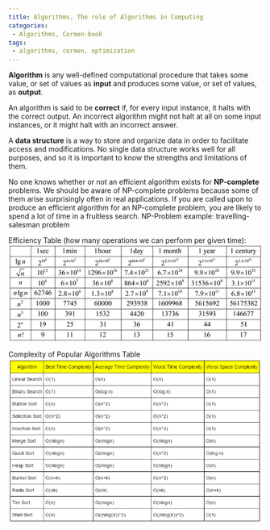 ```yaml
---
title: Algorithms, The role of Algorithms in Computing
categories:
 - Algorithms, Cormen-book
tags:
 - algorithms, cormen, optimization
---
```


**Algorithm** is any well-defined computational procedure that takes some value, or set of values as **input** and produces some value, or set of values, as **output**.

An algorithm is said to be **correct** if, for every input instance, it halts with the correct output. An incorrect algorithm might not halt at all on some input instances, or it might halt with an incorrect answer.

A **data structure** is a way to store and organize data in order to facilitate access and modifications. No single data structure works well for all purposes, and so it is important to know the strengths and limitations of them.

No one knows whether or not an efficient algorithm exists for **NP-complete** problems. We should be aware of NP-complete problems because some of them arise surprisingly often in real applications. If you are called upon to produce an efficient algorithm for an NP-complete problem, you are likely to spend a lot of time in a fruitless search.
NP-Problem example: travelling-salesman problem

Efficiency Table (how many operations we can perform per given time):
![NoImage](/assets/images/cormenAlgorithms/EfficiencyTable.png)

Complexity of Popular Algorithms Table
![NoImage](/assets/images/cormenAlgorithms/algorithmsComplexity.png)

